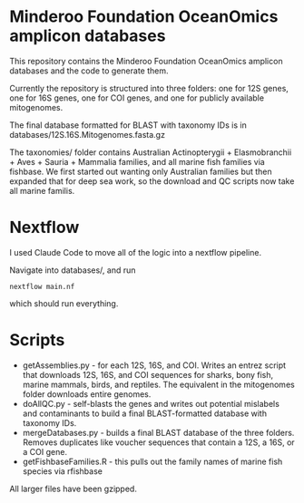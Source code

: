 # Minderoo Foundation OceanOmics amplicon databases

This repository contains the Minderoo Foundation OceanOmics amplicon databases and the code to generate them.

Currently the repository is structured into three folders: one for 12S genes, one for 16S genes, one for COI genes, and one for publicly available mitogenomes.

The final database formatted for BLAST with taxonomy IDs is in databases/12S.16S.Mitogenomes.fasta.gz

The taxonomies/ folder contains Australian Actinopterygii + Elasmobranchii + Aves + Sauria + Mammalia families, and all marine fish families via fishbase. We first started out wanting only Australian families but then expanded that for deep sea work, so the download and QC scripts now take all marine familis.


# Nextflow

I used Claude Code to move all of the logic into a nextflow pipeline.

Navigate into databases/, and run 

    nextflow main.nf

which should run everything.

# Scripts

- getAssemblies.py - for each 12S, 16S, and COI. Writes an entrez script that downloads 12S, 16S, and COI sequences for sharks, bony fish, marine mammals, birds, and reptiles. The equivalent in the mitogenomes folder downloads entire genomes.
- doAllQC.py - self-blasts the genes and writes out potential mislabels and contaminants to build a final BLAST-formatted database with taxonomy IDs.
- mergeDatabases.py - builds a final BLAST database of the three folders. Removes duplicates like voucher sequences that contain a 12S, a 16S, or a COI gene.
- getFishbaseFamilies.R - this pulls out the family names of marine fish species via rfishbase

All larger files have been gzipped.
